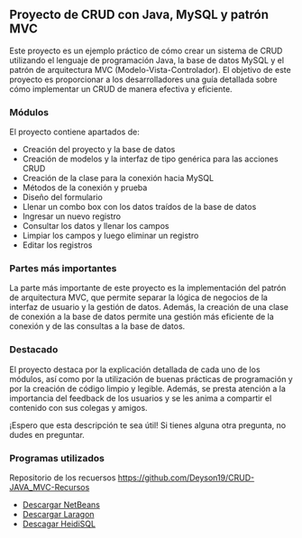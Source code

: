 ## Proyecto de CRUD con Java, MySQL y patrón MVC

Este proyecto es un ejemplo práctico de cómo crear un sistema de CRUD utilizando el lenguaje de programación Java, la base de datos MySQL y el patrón de arquitectura MVC (Modelo-Vista-Controlador). El objetivo de este proyecto es proporcionar a los desarrolladores una guía detallada sobre cómo implementar un CRUD de manera efectiva y eficiente.

### Módulos

El proyecto contiene apartados de:

- Creación del proyecto y la base de datos
- Creación de modelos y la interfaz de tipo genérica para las acciones CRUD
- Creación de la clase para la conexión hacia MySQL
- Métodos de la conexión y prueba
- Diseño del formulario
- Llenar un combo box con los datos traídos de la base de datos
- Ingresar un nuevo registro
- Consultar los datos y llenar los campos
- Limpiar los campos y luego eliminar un registro
- Editar los registros

### Partes más importantes

La parte más importante de este proyecto es la implementación del patrón de arquitectura MVC, que permite separar la lógica de negocios de la interfaz de usuario y la gestión de datos. Además, la creación de una clase de conexión a la base de datos permite una gestión más eficiente de la conexión y de las consultas a la base de datos.

### Destacado

El proyecto destaca por la explicación detallada de cada uno de los módulos, así como por la utilización de buenas prácticas de programación y por la creación de código limpio y legible. Además, se presta atención a la importancia del feedback de los usuarios y se les anima a compartir el contenido con sus colegas y amigos.

¡Espero que esta descripción te sea útil! Si tienes alguna otra pregunta, no dudes en preguntar.

### Programas utilizados
Repositorio de los recuersos
https://github.com/Deyson19/CRUD-JAVA_MVC-Recursos
- [Descargar NetBeans](https://netbeans.apache.org/download/index.html)
- [Descargar Laragon](https://laragon.org/download/index.html)
- [Descagar HeidiSQL](https://www.heidisql.com/download.php)

